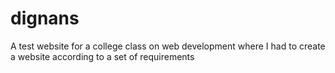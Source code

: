 # dignans
A test website for a college class on web development where I had to create a website according to a set of requirements

